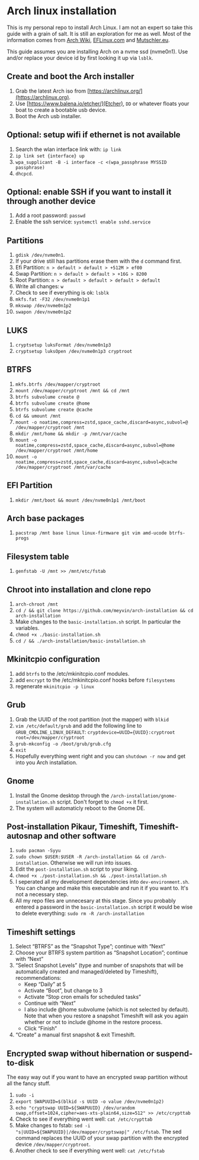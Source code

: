 # Arch linux installation
This is my personal repo to install Arch Linux. I am not an expert so take this guide with a grain of salt. It is still an exploration for me as well. Most of the information comes from [Arch Wiki](https://wiki.archlinux.org/), [EFLinux.com](https://eflinux.com/) and [Mutschler.eu](https://mutschler.eu/).

This guide assumes you are installing Arch on a nvme ssd (nvme0n1). Use and/or replace your device id by first looking it up via `lsblk`.

## Create and boot the Arch installer
1. Grab the latest Arch iso from [https://archlinux.org/](https://archlinux.org).
2. Use [https://www.balena.io/etcher/](Etcher), `DD` or whatever floats your boat to create a bootable usb device.
3. Boot the Arch usb installer.

## Optional: setup wifi if ethernet is not available
1. Search the wlan interface link with: `ip link`
2. `ip link set {interface} up`
3. `wpa_supplicant -B -i interface -c <(wpa_passphrase MYSSID passphrase)`
4. `dhcpcd`.

## Optional: enable SSH if you want to install it through another device
1. Add a root password: `passwd`
2. Enable the ssh service: `systemctl enable sshd.service`

## Partitions
1. `gdisk /dev/nvme0n1`.
2. If your drive still has partitions erase them with the `d` command first.
3. Efi Partition: `n > default > default > +512M > ef00`
4. Swap Partition: `n > default > default > +16G > 8200`
5. Root Partition: `n > default > default > default > default`
6. Write all changes: `w`
7. Check to see if everything is ok: `lsblk`
8. `mkfs.fat -F32 /dev/nvme0n1p1`
9. `mkswap /dev/nvme0n1p2`
10. `swapon /dev/nvme0n1p2`

## LUKS
1. `cryptsetup luksFormat /dev/nvme0n1p3`
2. `cryptsetup luksOpen /dev/nvme0n1p3 cryptroot`

## BTRFS
1. `mkfs.btrfs /dev/mapper/cryptroot`
2. `mount /dev/mapper/cryptroot /mnt && cd /mnt`
3. `btrfs subvolume create @`
4. `btrfs subvolume create @home`
5. `btrfs subvolume create @cache`
6. `cd && umount /mnt`
7. `mount -o noatime,compress=zstd,space_cache,discard=async,subvol=@ /dev/mapper/cryptroot /mnt`
8. `mkdir /mnt/home && mkdir -p /mnt/var/cache`
9. `mount -o noatime,compress=zstd,space_cache,discard=async,subvol=@home /dev/mapper/cryptroot /mnt/home`
10. `mount -o noatime,compress=zstd,space_cache,discard=async,subvol=@cache /dev/mapper/cryptroot /mnt/var/cache`

## EFI Partition
1. `mkdir /mnt/boot && mount /dev/nvme0n1p1 /mnt/boot`

## Arch base packages
1. `pacstrap /mnt base linux linux-firmware git vim amd-ucode btrfs-progs`

## Filesystem table
1. `genfstab -U /mnt >> /mnt/etc/fstab`

## Chroot into installation and clone repo
1. `arch-chroot /mnt`
2. `cd / && git clone https://github.com/meyvin/arch-installation && cd arch-installation`
3. Make changes to the `basic-installation.sh` script. In particular the variables.
4. `chmod +x ./basic-installation.sh`
5. `cd / && ./arch-installation/basic-installation.sh`

## Mkinitcpio configuration
1. add `btrfs` to the /etc/mkinitcpio.conf modules.
2. add `encrypt` to the /etc/mkinitcpio.conf hooks before `filesystems`
3. regenerate `mkinitcpio -p linux`

## Grub
1. Grab the UUID of the root partition (not the mapper) with `blkid`
2. `vim /etc/default/grub` and add the following line to `GRUB_CMDLINE_LINUX_DEFAULT`: `cryptdevice=UUID={UUID}:cryptroot root=/dev/mapper/cryptroot`
3. `grub-mkconfig -o /boot/grub/grub.cfg`
4. `exit`
5. Hopefully everything went right and you can `shutdown -r now` and get into you Arch installation.

## Gnome
1. Install the Gnome desktop through the `/arch-installation/gnome-installation.sh` script. Don't forget to `chmod +x` it first.
2. The system will automaticly reboot to the Gnome DE.

## Post-installation Pikaur, Timeshift, Timeshift-autosnap and other software
1. `sudo pacman -Syyu`
2. `sudo chown $USER:$USER -R /arch-installation && cd /arch-installation`. Otherwise we will run into issues.
3. Edit the `post-installation.sh` script to your liking.
4. `chmod +x ./post-installation.sh && ./post-installation.sh`
5. I seperated all my development dependencies into `dev-environment.sh`. You can change and make this executable and run it if you want to. It's not a necessary step.
6. All my repo files are unnecesary at this stage. Since you probably entered a password in the `basic-installation.sh` script it would be wise to delete everything: `sudo rm -R /arch-installation`

## Timeshift settings
1. Select “BTRFS” as the “Snapshot Type”; continue with “Next”
2. Choose your BTRFS system partition as “Snapshot Location”; continue with “Next”
3. “Select Snapshot Levels” (type and number of snapshots that will be automatically created and managed/deleted by Timeshift), recommendations:
    - Keep “Daily” at 5
    - Activate “Boot”, but change to 3
    - Activate “Stop cron emails for scheduled tasks”
    - Continue with “Next”
    - I also include @home subvolume (which is not selected by default). Note that when you restore a snapshot Timeshift will ask you again whether or not to include @home in the restore process.
    - Click “Finish”
4. “Create” a manual first snapshot & exit Timeshift.

## Encrypted swap without hibernation or suspend-to-disk
The easy way out if you want to have an encrypted swap partition without all the fancy stuff.

1. `sudo -i`
2. `export SWAPUUID=$(blkid -s UUID -o value /dev/nvme0n1p2)`
3. `echo "cryptswap UUID=${SWAPUUID} /dev/urandom swap,offset=1024,cipher=aes-xts-plain64,size=512" >> /etc/crypttab`
4. Check to see if everything went well: `cat /etc/crypttab`
5. Make changes to fstab: `sed -i "s|UUID=${SWAPUUID}|/dev/mapper/cryptswap|" /etc/fstab`. The sed command replaces the UUID of your swap partition with the encrypted device `/dev/mapper/cryptroot`.
6. Another check to see if everything went well: `cat /etc/fstab`
